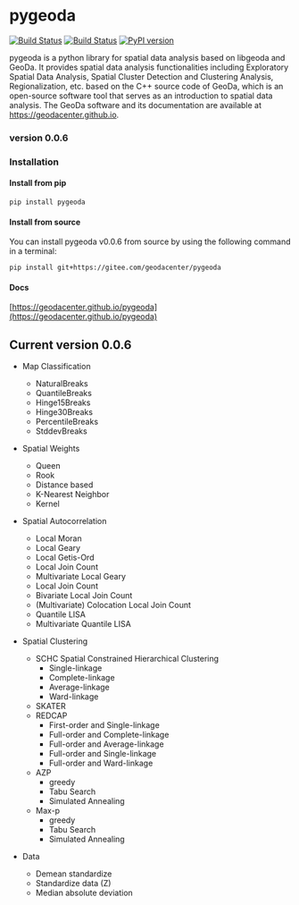 # pygeoda

[![Build Status](https://travis-ci.org/lixun910/pygeoda.svg?branch=master)](https://travis-ci.org/lixun910/pygeoda)
[![Build Status](https://ci.appveyor.com/api/projects/status/github/lixun910/pygeoda?svg=true)](https://ci.appveyor.com/project/lixun910/pygeoda)
[![PyPI version](https://badge.fury.io/py/pygeoda.svg)](https://badge.fury.io/py/pygeoda)


pygeoda is a python library for spatial data analysis based on libgeoda and GeoDa. It provides spatial data analysis functionalities including Exploratory Spatial Data Analysis, Spatial Cluster Detection and Clustering Analysis, Regionalization, etc. based on the C++ source code of GeoDa, which is an open-source software tool that serves as an introduction to spatial data analysis. The GeoDa software and its documentation are available at https://geodacenter.github.io.

### version 0.0.6

### Installation

#### Install from pip

```
pip install pygeoda
```

#### Install from source

You can install pygeoda v0.0.6 from source by using the following command in a terminal:

```
pip install git+https://gitee.com/geodacenter/pygeoda    
```

#### Docs

[https://geodacenter.github.io/pygeoda](https://geodacenter.github.io/pygeoda)

## Current version 0.0.6

* Map Classification
   * NaturalBreaks
   * QuantileBreaks
   * Hinge15Breaks
   * Hinge30Breaks
   * PercentileBreaks
   * StddevBreaks
   
* Spatial Weights
    * Queen
    * Rook
    * Distance based
    * K-Nearest Neighbor
    * Kernel
    
* Spatial Autocorrelation
    * Local Moran
    * Local Geary
    * Local Getis-Ord 
    * Local Join Count
    * Multivariate Local Geary
    * Local Join Count
    * Bivariate Local Join Count
    * (Multivariate) Colocation Local Join Count
    * Quantile LISA
    * Multivariate Quantile LISA

* Spatial Clustering
    * SCHC Spatial Constrained Hierarchical Clustering 
      * Single-linkage
      * Complete-linkage
      * Average-linkage
      * Ward-linkage
    * SKATER
    * REDCAP
      * First-order and Single-linkage
      * Full-order and Complete-linkage
      * Full-order and Average-linkage
      * Full-order and Single-linkage
      * Full-order and Ward-linkage
    * AZP
      * greedy
      * Tabu Search
      * Simulated Annealing
    * Max-p
      * greedy
      * Tabu Search
      * Simulated Annealing
      
* Data
  * Demean standardize
  * Standardize data (Z)
  * Median absolute deviation
